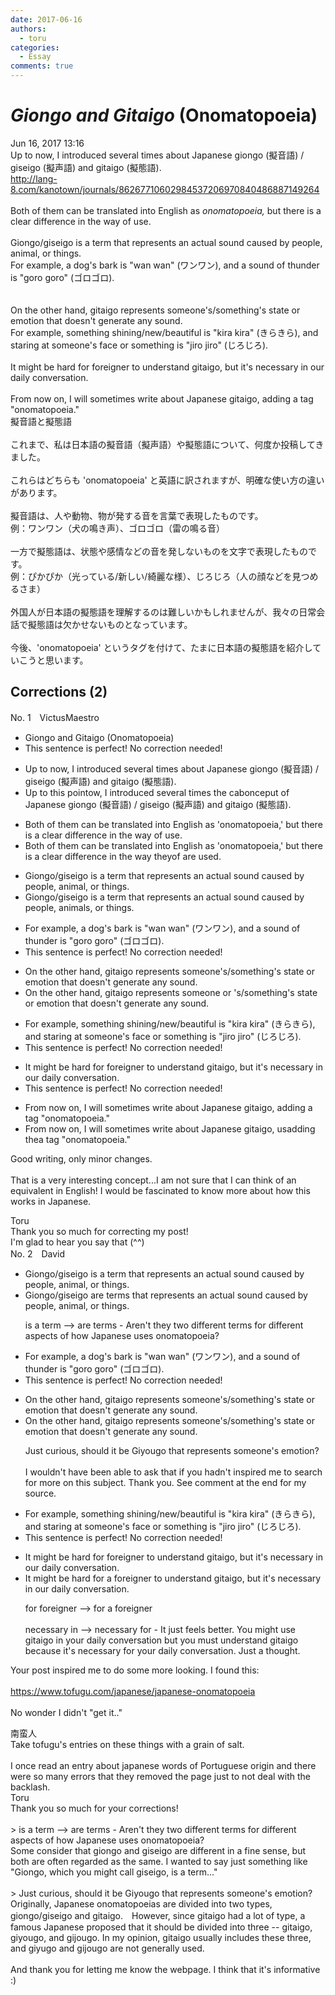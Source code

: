 ```yaml
---
date: 2017-06-16
authors:
  - toru
categories:
  - Essay
comments: true
---
```


# <strong><em>Giongo and Gitaigo</strong></em> (Onomatopoeia)
<div class="date">Jun 16, 2017 13:16</div>
<div id="post"><div id="body_show_ori">
Up to now, I introduced several times about Japanese giongo (擬音語) / giseigo (擬声語) and gitaigo (擬態語).<br/><a href="http://lang-8.com/kanotown/journals/86267710602984537206970840486887149264" target="_blank">http://lang-8.com/kanotown/journals/86267710602984537206970840486887149264</a><br/><br/>Both of them can be translated into English as <em>onomatopoeia,</em> but there is a clear difference in the way of use.<br/><br/>Giongo/giseigo is a term that represents an actual sound caused by people, animal, or things.<br/>For example, a dog's bark is "wan wan" (ワンワン), and a sound of thunder is "goro goro" (ゴロゴロ).<br/><br/><br/>On the other hand, gitaigo represents someone's/something's state or emotion that doesn't generate any sound.<br/>For example, something shining/new/beautiful is "kira kira" (きらきら), and staring at someone's face or something is "jiro jiro" (じろじろ).<br/><br/>It might be hard for foreigner to understand gitaigo, but it's necessary in our daily conversation.<br/><br/>From now on, I will sometimes write about Japanese gitaigo, adding a tag "onomatopoeia."
</div></div>

<!-- more -->

<div id="post_ja"><div id="body_show_mo">
擬音語と擬態語<br/><br/>これまで、私は日本語の擬音語（擬声語）や擬態語について、何度か投稿してきました。<br/><br/>これらはどちらも 'onomatopoeia' と英語に訳されますが、明確な使い方の違いがあります。<br/><br/>擬音語は、人や動物、物が発する音を言葉で表現したものです。<br/>例：ワンワン（犬の鳴き声）、ゴロゴロ（雷の鳴る音）<br/><br/>一方で擬態語は、状態や感情などの音を発しないものを文字で表現したものです。<br/>例：ぴかぴか（光っている/新しい/綺麗な様）、じろじろ（人の顔などを見つめるさま）<br/><br/>外国人が日本語の擬態語を理解するのは難しいかもしれませんが、我々の日常会話で擬態語は欠かせないものとなっています。<br/><br/>今後、'onomatopoeia' というタグを付けて、たまに日本語の擬態語を紹介していこうと思います。
</div></div>

## Corrections (2)
<div id="block"><div class="first_name"> No. 1　<span class="just_name">VictusMaestro</span></div><div id="block2">
<ul class="correction_field">
<li class="incorrect">Giongo and Gitaigo (Onomatopoeia)</li>
<li class="corrected perfect">This sentence is perfect! No correction needed!</li>
</ul>
<ul class="correction_field">
<li class="incorrect">Up to now, I introduced several times about Japanese giongo (擬音語) / giseigo (擬声語) and gitaigo (擬態語).</li>
<li class="corrected correct">
Up to <span class="f_red">this poi</span>n<span class="f_red">t</span><span class="f_gray"><span class="sline">ow</span></span>, I introduced several times <span class="f_red">the c</span><span class="f_gray"><span class="sline">ab</span></span>o<span class="f_red">ncep</span><span class="f_gray"><span class="sline">u</span></span>t <span class="f_red">of </span>Japanese giongo (擬音語) / giseigo (擬声語) and gitaigo (擬態語).
</li>
</ul>
<ul class="correction_field">
<li class="incorrect">Both of them can be translated into English as 'onomatopoeia,' but there is a clear difference in the way of use.</li>
<li class="corrected correct">
Both of them can be translated into English as 'onomatopoeia,' but there is a clear difference in the way <span class="f_red">they</span><span class="f_gray"><span class="sline">of</span></span> <span class="f_red">are </span>use<span class="f_red">d</span>.
</li>
</ul>
<ul class="correction_field">
<li class="incorrect">Giongo/giseigo is a term that represents an actual sound caused by people, animal, or things.</li>
<li class="corrected correct">
Giongo/giseigo is a term that represents an actual sound caused by people, animal<span class="f_red">s</span>, or things.
</li>
</ul>
<ul class="correction_field">
<li class="incorrect">For example, a dog's bark is "wan wan" (ワンワン), and a sound of thunder is "goro goro" (ゴロゴロ).</li>
<li class="corrected perfect">This sentence is perfect! No correction needed!</li>
</ul>
<ul class="correction_field">
<li class="incorrect">On the other hand, gitaigo represents someone's/something's state or emotion that doesn't generate any sound.</li>
<li class="corrected correct">
On the other hand, gitaigo represents someone<span class="f_red"> or </span><span class="f_gray"><span class="sline">'</span></span>s<span class="f_gray"><span class="sline">/s</span></span>omething's state or emotion that doesn't generate any sound.
</li>
</ul>
<ul class="correction_field">
<li class="incorrect">For example, something shining/new/beautiful is "kira kira" (きらきら), and staring at someone's face or something is "jiro jiro" (じろじろ).</li>
<li class="corrected perfect">This sentence is perfect! No correction needed!</li>
</ul>
<ul class="correction_field">
<li class="incorrect">It might be hard for foreigner to understand gitaigo, but it's necessary in our daily conversation.</li>
<li class="corrected perfect">This sentence is perfect! No correction needed!</li>
</ul>
<ul class="correction_field">
<li class="incorrect">From now on, I will sometimes write about Japanese gitaigo, adding a tag "onomatopoeia."</li>
<li class="corrected correct">
From now on, I will sometimes write about Japanese gitaigo, <span class="f_red">us</span><span class="f_gray"><span class="sline">add</span></span>ing <span class="f_red">the</span><span class="f_gray"><span class="sline">a</span></span> tag "onomatopoeia."
</li>
</ul>
<p class="comment_small">
 Good writing, only minor changes.
 <br/>
 <br/>
 That is a very interesting concept...I am not sure that I can think of an equivalent in English! I would be fascinated to know more about how this works in Japanese.
</p>

</div><div class="name"><span class="just_name">Toru</span><br>
Thank you so much for correcting my post!<br/>I'm glad to hear you say that (^^)
</div>
</div>
<div id="block"><div class="first_name"> No. 2　<span class="just_name">David</span></div><div id="block2">
<ul class="correction_field">
<li class="incorrect">Giongo/giseigo is a term that represents an actual sound caused by people, animal, or things.</li>
<li class="corrected correct">
Giongo/giseigo are terms that represents an actual sound caused by people, animal, or things.
<p class="correction_comment">is a term --&gt; are terms - Aren't they two different terms for different aspects of how Japanese uses onomatopoeia?</p>
</li>
</ul>
<ul class="correction_field">
<li class="incorrect">For example, a dog's bark is "wan wan" (ワンワン), and a sound of thunder is "goro goro" (ゴロゴロ).</li>
<li class="corrected perfect">This sentence is perfect! No correction needed!</li>
</ul>
<ul class="correction_field">
<li class="incorrect">On the other hand, gitaigo represents someone's/something's state or emotion that doesn't generate any sound.</li>
<li class="corrected correct">
On the other hand, gitaigo represents someone's/something's state or emotion that doesn't generate any sound.
<p class="correction_comment">Just curious, should it be Giyougo that represents someone's emotion?<br/><br/>I wouldn't have been able to ask that if you hadn't inspired me to search for more on this subject. Thank you. See comment at the end for my source.</p>
</li>
</ul>
<ul class="correction_field">
<li class="incorrect">For example, something shining/new/beautiful is "kira kira" (きらきら), and staring at someone's face or something is "jiro jiro" (じろじろ).</li>
<li class="corrected perfect">This sentence is perfect! No correction needed!</li>
</ul>
<ul class="correction_field">
<li class="incorrect">It might be hard for foreigner to understand gitaigo, but it's necessary in our daily conversation.</li>
<li class="corrected correct">
It might be hard for a foreigner to understand gitaigo, but it's necessary in our daily conversation.
<p class="correction_comment">for foreigner --&gt; for a foreigner<br/><br/>necessary in --&gt; necessary for - It just feels better. You might use gitaigo in your daily conversation but you must understand gitaigo because it's necessary for your daily conversation.  Just a thought.</p>
</li>
</ul>
<p class="comment_small">
 Your post inspired me to do some more looking. I found this:
 <br/>
 <br/>
 <a href="https://www.tofugu.com/japanese/japanese-onomatopoeia" target="_blank">
  https://www.tofugu.com/japanese/japanese-onomatopoeia
 </a>
 <br/>
 <br/>
 No wonder I didn't "get it.."
</p>

</div><div class="name"><span class="just_name">南蛮人</span><br>
Take tofugu's entries on these things with a grain of salt.<br/><br/>I once read an entry about japanese words of Portuguese origin and there were so many errors that they removed the page just to not deal with the backlash.
</div>
<div class="name"><span class="just_name">Toru</span><br>
Thank you so much for your corrections!<br/><br/>&gt; is a term --&gt; are terms - Aren't they two different terms for different aspects of how Japanese uses onomatopoeia?<br/>Some consider that giongo and giseigo are different in a fine sense, but both are often regarded as the same. I wanted to say just something like "Giongo, which you might call giseigo, is a term..."<br/><br/>&gt; Just curious, should it be Giyougo that represents someone's emotion?<br/>Originally, Japanese onomatopoeias are divided into two types, giongo/giseigo and gitaigo.　However, since gitaigo had a lot of type, a famous Japanese proposed that it should be divided into three -- gitaigo, giyougo, and gijougo. In my opinion, gitaigo usually includes these three, and giyugo and gijougo are not generally used.<br/><br/>And thank you for letting me know the webpage. I think that it's informative :)
</div>
</div>
